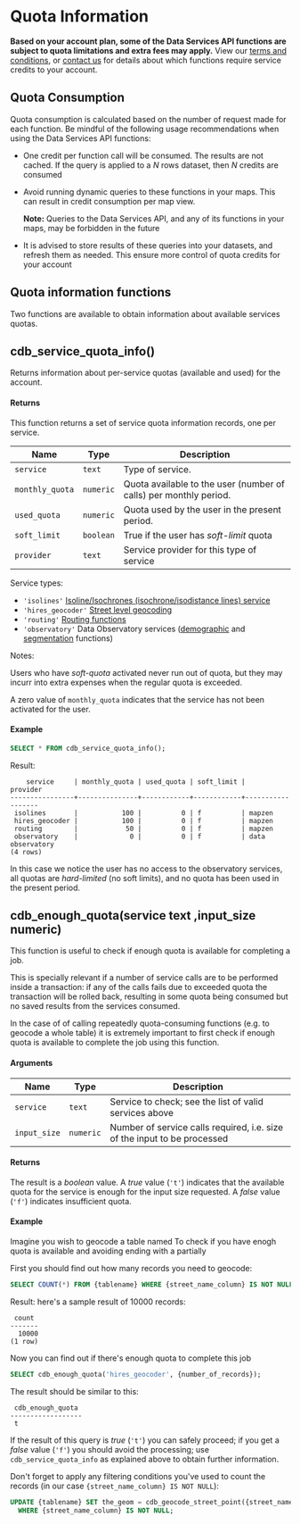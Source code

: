 # Quota Information

**Based on your account plan, some of the Data Services API functions are subject to quota limitations and extra fees may apply.** View our [terms and conditions](https://carto.com/terms/), or [contact us](mailto:sales@carto.com) for details about which functions require service credits to your account.

## Quota Consumption

Quota consumption is calculated based on the number of request made for each function. Be mindful of the following usage recommendations when using the Data Services API functions:

* One credit per function call will be consumed. The results are not cached. If the query is applied to a _N_ rows dataset, then _N_ credits are consumed
* Avoid running dynamic queries to these functions in your maps. This can result in credit consumption per map view. 

  **Note:** Queries to the Data Services API, and any of its functions in your maps, may be forbidden in the future

* It is advised to store results of these queries into your datasets, and refresh them as needed. This ensure more control of quota credits for your account


## Quota information functions

Two functions are available to obtain information about available services quotas. 

## cdb_service_quota_info()

Returns information about per-service quotas (available and used) for the account.

#### Returns

This function returns a set of service quota information records, one per service.

Name            | Type      | Description
--------------- | --------- | ------------
`service`       | `text`    | Type of service.
`monthly_quota` | `numeric` | Quota available to the user (number of calls) per monthly period.
`used_quota`    | `numeric` | Quota used by the user in the present period.
`soft_limit`    | `boolean` | True if the user has *soft-limit* quota
`provider`      | `text`    | Service provider for this type of service

Service types:

* `'isolines'` [Isoline/Isochrones (isochrone/isodistance lines) service](https://carto.com/docs/carto-engine/dataservices-api/isoline_functions/)
* `'hires_geocoder'` [Street level geocoding](https://carto.com/docs/carto-engine/dataservices-api/geocoding-functions#street-level-geocoder)
* `'routing'` [Routing functions](https://carto.com/docs/carto-engine/dataservices-api/routing_functions/)
* `'observatory'` Data Observatory services ([demographic](https://carto.com/docs/carto-engine/dataservices-api/demographic_functions/) and [segmentation](https://carto.com/docs/carto-engine/dataservices-api/segmentation_functions/) functions)

Notes:

Users who have *soft-quota* activated never run out of quota, but they may incurr into extra
expenses when the regular quota is exceeded.

A zero value of `monthly_quota` indicates that the service has not been activated for the user.

#### Example

```sql
SELECT * FROM cdb_service_quota_info();
```

Result:

```
    service     | monthly_quota | used_quota | soft_limit |     provider
----------------+---------------+------------+------------+------------------
 isolines       |           100 |          0 | f          | mapzen
 hires_geocoder |           100 |          0 | f          | mapzen
 routing        |            50 |          0 | f          | mapzen
 observatory    |             0 |          0 | f          | data observatory
(4 rows)

```

In this case we notice the user has no access to the observatory services, 
all quotas are *hard-limited* (no soft limits), and no quota has been used 
in the present period.

## cdb_enough_quota(service text ,input_size numeric)

This function is useful to check if enough quota is available for completing a job.

This is specially relevant if a number of service calls are to be performed inside a transaction:
if any of the calls fails due to exceeded quota the transaction will be rolled back, resulting
in some quota being consumed but no saved results from the services consumed.

In the case of of calling repeatedly quota-consuming functions (e.g. to geocode a whole table) it is 
extremely important to first check if enough quota is available to complete the job using
this function.

#### Arguments

Name         | Type      | Description
------------ | --------- | -----------
`service`    | `text`    | Service to check; see the list of valid services above
`input_size` | `numeric` | Number of service calls required, i.e. size of the input to be processed

#### Returns

The result is a *boolean* value. A *true* value (`'t'`) indicates that the available quota
for the service is enough for the input size requested. A *false* value (`'f'`) indicates
insufficient quota.

#### Example

Imagine you wish to geocode a table named 
To check if you have enogh quota is available and avoiding ending with a partially

First you should find out how many records you need to geocode:

```sql
SELECT COUNT(*) FROM {tablename} WHERE {street_name_column} IS NOT NULL;
```

Result: here's a sample result of 10000 records:

```
 count
-------
  10000
(1 row)
```

Now you can find out if there's enough quota to complete this job

```sql
SELECT cdb_enough_quota('hires_geocoder', {number_of_records});
```

The result should be similar to this:

```
 cdb_enough_quota
------------------
 t
```

If the result of this query is *true* (`'t'`) you can safely proceed; if you get
a *false* value (`'f'`) you should avoid the processing; use `cdb_service_quota_info` as explained
above to obtain further information.

Don't forget to apply any filtering conditions you've used to 
count the records (in our case `{street_name_column} IS NOT NULL`):


```sql
UPDATE {tablename} SET the_geom = cdb_geocode_street_point({street_name_column})
  WHERE {street_name_column} IS NOT NULL;
```
